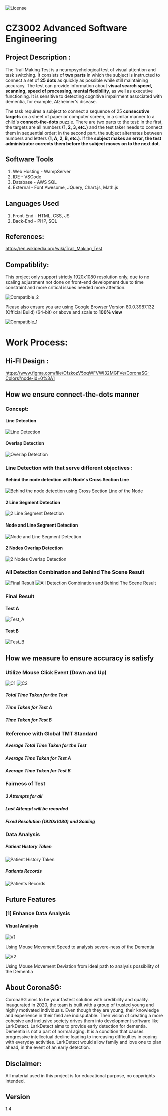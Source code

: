 ![License](https://img.shields.io/badge/License-All%20Rights%20Reserved-red.svg)

# CZ3002 Advanced Software Engineering

## Project Description :

The Trail Making Test is a neuropsychological test of visual attention and task switching. It consists of **two parts** in which the subject is instructed to connect a set of **25 dots** as quickly as possible while still maintaining accuracy. The test can provide information about **visual search speed, scanning, speed of processing, mental flexibility**, as well as executive functioning. It is sensitive to detecting cognitive impairment associated with dementia, for example, Alzheimer's disease.

The task requires a subject to connect a sequence of 25 **consecutive targets** on a sheet of paper or computer screen, in a similar manner to a child's **connect-the-dots** puzzle. There are two parts to the test: in the first, the targets are all numbers **(1, 2, 3, etc.)** and the test taker needs to connect them in sequential order; in the second part, the subject alternates between numbers and letters **(1, A, 2, B, etc.)**. If the **subject makes an error, the test administrator corrects them before the subject moves on to the next dot**.

## Software Tools 

1) Web Hosting - WampServer
2) IDE         - VSCode
3) Database    - AWS SQL
4) External    - Font Awesome, JQuery, Chart.js, Math.js

## Languages Used

1) Front-End   - HTML, CSS, JS
2) Back-End    - PHP, SQL

## References: 

https://en.wikipedia.org/wiki/Trail_Making_Test

## Compatiblity: 
This project only support strictly 1920x1080 resolution only, due to no scaling adjustment not done on front-end development due to time constraint and more critical issues needed more attention. 

![Compatible_2](Assets/Img/Compatible_2.PNG)

Please also ensure you are using Google Browser Version 80.0.3987.132 (Official Build) (64-bit) or above and scale to **100% view**

![Compatible_1](Assets/Img/Compatible_1.PNG)

# Work Process:

## Hi-FI Design : 

https://www.figma.com/file/OfzkozV5oqWFVWI32MGFVe/CoronaSG-Colors?node-id=0%3A1

## How we ensure connect-the-dots manner

### Concept:

#### Line Detection
![Line Detection](Assets/Img/Line_Detection_1.PNG)

#### Overlap Detection
![Overlap Detection](Assets/Img/Line_Detection_7.PNG)

### Line Detection with that serve different objectives :

####  Behind the node detection with Node's Cross Section Line
![Behind the node detection using Cross Section Line of the Node](Assets/Img/Line_Detection_4.PNG)

####  2 Line Segment Detection
![2 Line Segment Detection](Assets/Img/Line_Detection_2.PNG)

####  Node and Line Segment Detection
![Node and Line Segment Detection](Assets/Img/Line_Detection_3.PNG)

####  2 Nodes Overlap Detection
![2 Nodes Overlap Detection](Assets/Img/Line_Detection_6.PNG)

### All Detection Combination and Behind The Scene Result
![Final Result](Assets/Img/Line_Detection_5.PNG)
![All Detection Combination and Behind The Scene Result](Assets/Img/Generate_Process.PNG)

### Final Result

#### Test A
![Test_A](Assets/Img/Test_A.PNG)

#### Test B
![Test_B](Assets/Img/Test_B.PNG)

## How we measure to ensure accuracy is satisfy

### Utilize Mouse Click Event (Down and Up)
![C1](Assets/Img/Coordinate.png)
![C2](Assets/Img/Coordinate_1.png)

##### Total Time Taken for the Test
##### Time Taken for Test A
##### Time Taken for Test B

### Reference with Global TMT Standard

##### Average Total Time Taken for the Test
##### Average Time Taken for Test A
##### Average Time Taken for Test B

### Fairness of Test

##### 3 Attempts for all
##### Last Attempt will be recorded
##### Fixed Resolution (1920x1080) and Scaling

### Data Analysis

##### Patient History Taken
![Patient History Taken](Assets/Img/Page_Records.PNG)

##### Patients Records
![Patients Records](Assets/Img/Page_Doctor.PNG)

## Future Features

### [1] Enhance Data Analysis

#### Visual Analysis
![V1](Assets/Img/Feature_1.PNG)

Using Mouse Movement Speed to analysis severe-ness of the Dementia

![V2](Assets/Img/Feature_2.PNG)

Using Mouse Movement Deviation from ideal path to analysis possibility of the Dementia


## About CoronaSG:
CoronaSG aims to be your fastest solution with credibility and quality. Inaugurated in 2020, the team is built with a group of trusted young and highly motivated individuals. Even though they are young, their knowledge and experience in their field are indisputable. Their vision of creating a more cohesive and inclusive society drives them into development software like LarkDetect. LarkDetect aims to provide early detection for dementia. Dementia is not a part of normal aging. It is a condition that causes progressive intellectual decline leading to increasing difficulties in coping with everyday activities. LarkDetect would allow family and love one to plan ahead, in the event of an early detection.

## Disclaimer: 
All material used in this project is for educational purpose, no copyrights intended.

## Version
1.4
